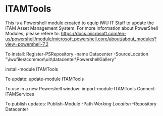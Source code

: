 # ITAMTools

This is a Powershell module created to equip IWU IT Staff to update the ITAM Asset Management System. For more information about PowerShell Modules, please refere to: https://docs.microsoft.com/en-us/powershell/module/microsoft.powershell.core/about/about_modules?view=powershell-7.2

To install:
Register-PSRepository -name Datacenter -SourceLocation "\\iwufiles\common\uit\datacenter\PowershellGallery"

install-module ITAMTools

To update:
update-module ITAMTools

To use in a new Powershell window:
import-module ITAMTools
Connect-ITAMServices

To publish updates:
Publish-Module -Path *Working Location* -Repository Datacenter
